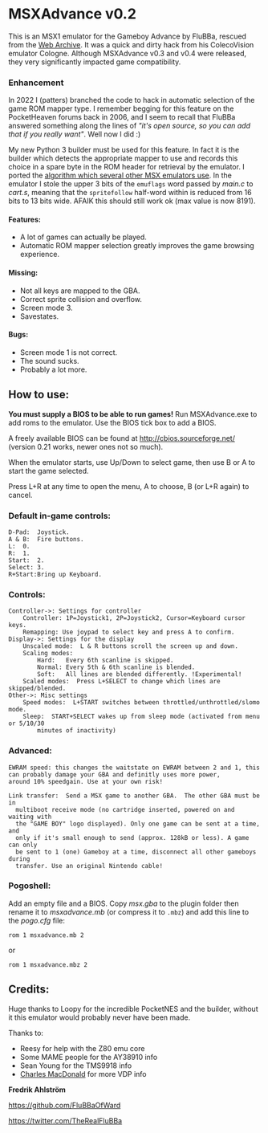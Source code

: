 # MSXAdvance v0.2
This is an MSX1 emulator for the Gameboy Advance by FluBBa, rescued from the [Web Archive](https://web.archive.org/web/20150430211123/http://www.ndsretro.com/gbadown.html). It was a quick and dirty hack from his ColecoVision emulator Cologne. Although MSXAdvance v0.3 and v0.4 were released, they very significantly impacted game compatibility.

### Enhancement
In 2022 I (patters) branched the code to hack in automatic selection of the game ROM mapper type. I remember begging for this feature on the PocketHeaven forums back in 2006, and I seem to recall that FluBBa answered something along the lines of *"it's open source, so you can add that if you really want"*. Well now I did :)

My new Python 3 builder must be used for this feature. In fact it is the builder which detects the appropriate mapper to use and records this choice in a spare byte in the ROM header for retrieval by the emulator. I ported the [algorithm which several other MSX emulators use](https://github.com/openMSX/openMSX/blob/d4c561dd02877825d63a39a28b70bcc760b503e4/src/memory/RomFactory.cc#L72). In the emulator I stole the upper 3 bits of the ```emuflags``` word passed by *main.c* to *cart.s*, meaning that the ```spritefollow``` half-word within is reduced from 16 bits to 13 bits wide. AFAIK this should still work ok (max value is now 8191).

#### Features:
- A lot of games can actually be played.
- Automatic ROM mapper selection greatly improves the game browsing experience.

#### Missing:
- Not all keys are mapped to the GBA.
- Correct sprite collision and overflow.
- Screen mode 3.
- Savestates.

#### Bugs:
- Screen mode 1 is not correct.
- The sound sucks.
- Probably a lot more.

## How to use:
**You must supply a BIOS to be able to run games!**
Run MSXAdvance.exe to add roms to the emulator. Use the BIOS tick box to add a BIOS.

A freely available BIOS can be found at http://cbios.sourceforge.net/ (version 0.21 works, newer ones not so much).

When the emulator starts, use Up/Down to select game, then use B or A to start the game selected.

Press L+R at any time to open the menu, A to choose, B (or L+R again) to cancel.

### Default in-game controls:
	D-Pad:	Joystick.
	A & B:	Fire buttons.
	L:	0.
	R:	1.
	Start:	2.
	Select:	3.
	R+Start:Bring up Keyboard.


### Controls:
	Controller->: Settings for controller
		Controller: 1P=Joystick1, 2P=Joystick2, Cursor=Keyboard cursor keys.
		Remapping: Use joypad to select key and press A to confirm.
	Display->: Settings for the display
		Unscaled mode:  L & R buttons scroll the screen up and down.
		Scaling modes:
			Hard:   Every 6th scanline is skipped.
			Normal: Every 5th & 6th scanline is blended.
			Soft:   All lines are blended differently. !Experimental!
		Scaled modes:  Press L+SELECT to change which lines are skipped/blended.
	Other->: Misc settings
		Speed modes:  L+START switches between throttled/unthrottled/slomo mode.
		Sleep:  START+SELECT wakes up from sleep mode (activated from menu or 5/10/30
			minutes of inactivity)


### Advanced:
	EWRAM speed: this changes the waitstate on EWRAM between 2 and 1, this
	can probably damage your GBA and definitly uses more power,
	around 10% speedgain. Use at your own risk!

	Link transfer:  Send a MSX game to another GBA.  The other GBA must be in
	  multiboot receive mode (no cartridge inserted, powered on and waiting with
	  the "GAME BOY" logo displayed). Only one game can be sent at a time, and
	  only if it's small enough to send (approx. 128kB or less). A game can only
	  be sent to 1 (one) Gameboy at a time, disconnect all other gameboys during
	  transfer. Use an original Nintendo cable!

### Pogoshell:
Add an empty file and a BIOS. Copy *msx.gba* to the plugin folder then rename it to *msxadvance.mb* (or compress it to ```.mbz```) and add this line to the *pogo.cfg* file:

```rom 1 msxadvance.mb 2```

or

```rom 1 msxadvance.mbz 2```

## Credits:
Huge thanks to Loopy for the incredible PocketNES and the builder, without it this emulator would probably never have been made.

Thanks to:
- Reesy for help with the Z80 emu core
- Some MAME people for the AY38910 info
- Sean Young for the TMS9918 info
- [Charles MacDonald](http://techno-junk.org) for more VDP info


**Fredrik Ahlström**

https://github.com/FluBBaOfWard

https://twitter.com/TheRealFluBBa

